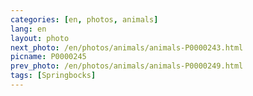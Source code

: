 ```yaml
---
categories: [en, photos, animals]
lang: en
layout: photo
next_photo: /en/photos/animals/animals-P0000243.html
picname: P0000245
prev_photo: /en/photos/animals/animals-P0000249.html
tags: [Springbocks]
---
```

